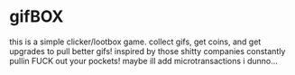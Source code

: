 # gifBOX

this is a simple clicker/lootbox game. collect gifs, get coins, and get upgrades to pull better gifs! inspired by those shitty companies constantly pullin FUCK out your pockets! maybe ill add microtransactions i dunno...


